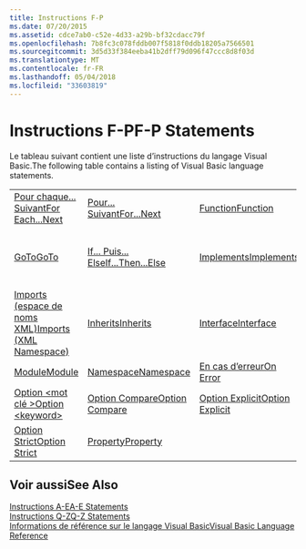 ```yaml
---
title: Instructions F-P
ms.date: 07/20/2015
ms.assetid: cdce7ab0-c52e-4d33-a29b-bf32cdacc79f
ms.openlocfilehash: 7b8fc3c078fddb007f5818f0ddb18205a7566501
ms.sourcegitcommit: 3d5d33f384eeba41b2dff79d096f47ccc8d8f03d
ms.translationtype: MT
ms.contentlocale: fr-FR
ms.lasthandoff: 05/04/2018
ms.locfileid: "33603819"
---
```

# <a name="f-p-statements"></a><span data-ttu-id="a0a20-102">Instructions F-P</span><span class="sxs-lookup"><span data-stu-id="a0a20-102">F-P Statements</span></span>
<span data-ttu-id="a0a20-103">Le tableau suivant contient une liste d’instructions du langage Visual Basic.</span><span class="sxs-lookup"><span data-stu-id="a0a20-103">The following table contains a listing of Visual Basic language statements.</span></span>  
  
|||||  
|---|---|---|---|  
|[<span data-ttu-id="a0a20-104">Pour chaque... Suivant</span><span class="sxs-lookup"><span data-stu-id="a0a20-104">For Each...Next</span></span>](../../../visual-basic/language-reference/statements/for-each-next-statement.md)|[<span data-ttu-id="a0a20-105">Pour... Suivant</span><span class="sxs-lookup"><span data-stu-id="a0a20-105">For...Next</span></span>](../../../visual-basic/language-reference/statements/for-next-statement.md)|[<span data-ttu-id="a0a20-106">Function</span><span class="sxs-lookup"><span data-stu-id="a0a20-106">Function</span></span>](../../../visual-basic/language-reference/statements/function-statement.md)|[<span data-ttu-id="a0a20-107">Get</span><span class="sxs-lookup"><span data-stu-id="a0a20-107">Get</span></span>](../../../visual-basic/language-reference/statements/get-statement.md)|  
|[<span data-ttu-id="a0a20-108">GoTo</span><span class="sxs-lookup"><span data-stu-id="a0a20-108">GoTo</span></span>](../../../visual-basic/language-reference/statements/goto-statement.md)|[<span data-ttu-id="a0a20-109">If... Puis... Else</span><span class="sxs-lookup"><span data-stu-id="a0a20-109">If...Then...Else</span></span>](../../../visual-basic/language-reference/statements/if-then-else-statement.md)|[<span data-ttu-id="a0a20-110">Implements</span><span class="sxs-lookup"><span data-stu-id="a0a20-110">Implements</span></span>](../../../visual-basic/language-reference/statements/implements-statement.md)|[<span data-ttu-id="a0a20-111">Imports (espace de noms et type .NET)</span><span class="sxs-lookup"><span data-stu-id="a0a20-111">Imports (.NET Namespace and Type)</span></span>](../../../visual-basic/language-reference/statements/imports-statement-net-namespace-and-type.md)|  
|[<span data-ttu-id="a0a20-112">Imports (espace de noms XML)</span><span class="sxs-lookup"><span data-stu-id="a0a20-112">Imports (XML Namespace)</span></span>](../../../visual-basic/language-reference/statements/imports-statement-xml-namespace.md)|[<span data-ttu-id="a0a20-113">Inherits</span><span class="sxs-lookup"><span data-stu-id="a0a20-113">Inherits</span></span>](../../../visual-basic/language-reference/statements/inherits-statement.md)|[<span data-ttu-id="a0a20-114">Interface</span><span class="sxs-lookup"><span data-stu-id="a0a20-114">Interface</span></span>](../../../visual-basic/language-reference/statements/interface-statement.md)|[<span data-ttu-id="a0a20-115">Mid</span><span class="sxs-lookup"><span data-stu-id="a0a20-115">Mid</span></span>](../../../visual-basic/language-reference/statements/mid-statement.md)|  
|[<span data-ttu-id="a0a20-116">Module</span><span class="sxs-lookup"><span data-stu-id="a0a20-116">Module</span></span>](../../../visual-basic/language-reference/statements/module-statement.md)|[<span data-ttu-id="a0a20-117">Namespace</span><span class="sxs-lookup"><span data-stu-id="a0a20-117">Namespace</span></span>](../../../visual-basic/language-reference/statements/namespace-statement.md)|[<span data-ttu-id="a0a20-118">En cas d’erreur</span><span class="sxs-lookup"><span data-stu-id="a0a20-118">On Error</span></span>](../../../visual-basic/language-reference/statements/on-error-statement.md)|[<span data-ttu-id="a0a20-119">Operator</span><span class="sxs-lookup"><span data-stu-id="a0a20-119">Operator</span></span>](../../../visual-basic/language-reference/statements/operator-statement.md)|  
|[<span data-ttu-id="a0a20-120">Option \<mot clé ></span><span class="sxs-lookup"><span data-stu-id="a0a20-120">Option \<keyword></span></span>](../../../visual-basic/language-reference/statements/option-keyword-statement.md)|[<span data-ttu-id="a0a20-121">Option Compare</span><span class="sxs-lookup"><span data-stu-id="a0a20-121">Option Compare</span></span>](../../../visual-basic/language-reference/statements/option-compare-statement.md)|[<span data-ttu-id="a0a20-122">Option Explicit</span><span class="sxs-lookup"><span data-stu-id="a0a20-122">Option Explicit</span></span>](../../../visual-basic/language-reference/statements/option-explicit-statement.md)|[<span data-ttu-id="a0a20-123">Option Infer</span><span class="sxs-lookup"><span data-stu-id="a0a20-123">Option Infer</span></span>](../../../visual-basic/language-reference/statements/option-infer-statement.md)|  
|[<span data-ttu-id="a0a20-124">Option Strict</span><span class="sxs-lookup"><span data-stu-id="a0a20-124">Option Strict</span></span>](../../../visual-basic/language-reference/statements/option-strict-statement.md)|[<span data-ttu-id="a0a20-125">Property</span><span class="sxs-lookup"><span data-stu-id="a0a20-125">Property</span></span>](../../../visual-basic/language-reference/statements/property-statement.md)|||  
  
## <a name="see-also"></a><span data-ttu-id="a0a20-126">Voir aussi</span><span class="sxs-lookup"><span data-stu-id="a0a20-126">See Also</span></span>  
 [<span data-ttu-id="a0a20-127">Instructions A-E</span><span class="sxs-lookup"><span data-stu-id="a0a20-127">A-E Statements</span></span>](../../../visual-basic/language-reference/statements/a-e-statements.md)  
 [<span data-ttu-id="a0a20-128">Instructions Q-Z</span><span class="sxs-lookup"><span data-stu-id="a0a20-128">Q-Z Statements</span></span>](../../../visual-basic/language-reference/statements/q-z-statements.md)  
 [<span data-ttu-id="a0a20-129">Informations de référence sur le langage Visual Basic</span><span class="sxs-lookup"><span data-stu-id="a0a20-129">Visual Basic Language Reference</span></span>](../../../visual-basic/language-reference/index.md)

